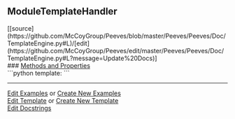 ## <a id="Peeves.Peeves.Doc.TemplateEngine.ModuleTemplateHandler">ModuleTemplateHandler</a> 

<div class="docs-source-link" markdown="1">
[[source](https://github.com/McCoyGroup/Peeves/blob/master/Peeves/Peeves/Doc/TemplateEngine.py#L)/[edit](https://github.com/McCoyGroup/Peeves/edit/master/Peeves/Peeves/Doc/TemplateEngine.py#L?message=Update%20Docs)]
</div>









<div class="collapsible-section">
 <div class="collapsible-section collapsible-section-header" markdown="1">
### <a class="collapse-link" data-toggle="collapse" href="#methods" markdown="1"> Methods and Properties</a> <a class="float-right" data-toggle="collapse" href="#methods"><i class="fa fa-chevron-down"></i></a>
 </div>
 <div class="collapsible-section collapsible-section-body collapse show" id="methods" markdown="1">
 ```python
template: <class 'str'>
```

 </div>
</div>











---

[Edit Examples](https://github.com/McCoyGroup/Peeves/edit/gh-pages/ci/examples/Peeves/Peeves/Doc/TemplateEngine/ModuleTemplateHandler.md) or 
[Create New Examples](https://github.com/McCoyGroup/Peeves/new/gh-pages/?filename=ci/examples/Peeves/Peeves/Doc/TemplateEngine/ModuleTemplateHandler.md) <br/>
[Edit Template](https://github.com/McCoyGroup/Peeves/edit/gh-pages/ci/docs/Peeves/Peeves/Doc/TemplateEngine/ModuleTemplateHandler.md) or 
[Create New Template](https://github.com/McCoyGroup/Peeves/new/gh-pages/?filename=ci/docs/templates/Peeves/Peeves/Doc/TemplateEngine/ModuleTemplateHandler.md) <br/>
[Edit Docstrings](https://github.com/McCoyGroup/Peeves/edit/master/Peeves/Peeves/Doc/TemplateEngine.py#L?message=Update%20Docs)